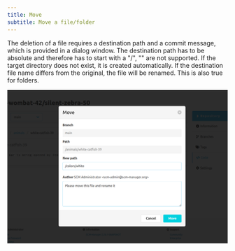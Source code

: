 ```yaml
---
title: Move
subtitle: Move a file/folder
---
```

The deletion of a file requires a destination path and a commit message, which is provided in a dialog window.
The destination path has to be absolute and therefore has to start with a "/", "\" are not supported.
If the target directory does not exist, it is created automatically.
If the destination file name differs from the original, the file will be renamed. This is also true for folders. 

![Move a file](assets/moveDialog.png)
